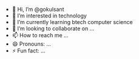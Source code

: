 - 👋 Hi, I’m @gokulsant
- 👀 I’m interested in technology
- 🌱 I’m currently learning btech computer science
- 💞️ I’m looking to collaborate on ...
- 📫 How to reach me ...
- 😄 Pronouns: ...
- ⚡ Fun fact: ...

<!---
gokulsant/gokulsant is a ✨ special ✨ repository because its `README.md` (this file) appears on your GitHub profile.
You can click the Preview link to take a look at your changes.
--->
